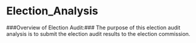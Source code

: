 # Election_Analysis
###Overview of Election Audit:### The purpose of this election audit analysis is to submit the election audit results to the election commission. 


